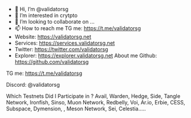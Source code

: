 - 👋 Hi, I’m @validatorsg
- 👀 I’m interested in crytpto
- 💞️ I’m looking to collaborate on ...
- 📫 How to reach me TG me: https://t.me/validatorsg
- Website: ​https://validatorsg.net
- Services: https://services.validatorsg.net
- Twitter: https://twitter.com/validatorsg
- Explorer: https://explorer.validatorsg.net
About me
Github: https://github.com/validatorsg

TG me: https://t.me/validatorsg

Discord: @validatorsg


Which Testnets Did I Participate in ?
Avail, Warden, Hedge, Side, Tangle Network, Ironfish, Sinso, Muon Network, Redbelly, Voi, Ar.io, Erbie, CESS, Subspace, Dymension, , Meson Network, Sei, Celestia.....
